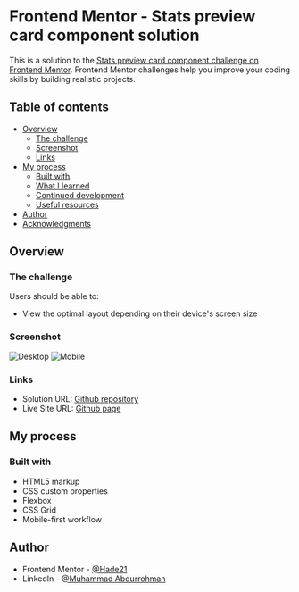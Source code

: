 # Frontend Mentor - Stats preview card component solution

This is a solution to the [Stats preview card component challenge on Frontend Mentor](https://www.frontendmentor.io/challenges/stats-preview-card-component-8JqbgoU62). Frontend Mentor challenges help you improve your coding skills by building realistic projects. 

## Table of contents

- [Overview](#overview)
  - [The challenge](#the-challenge)
  - [Screenshot](#screenshot)
  - [Links](#links)
- [My process](#my-process)
  - [Built with](#built-with)
  - [What I learned](#what-i-learned)
  - [Continued development](#continued-development)
  - [Useful resources](#useful-resources)
- [Author](#author)
- [Acknowledgments](#acknowledgments)


## Overview

### The challenge

Users should be able to:

- View the optimal layout depending on their device's screen size

### Screenshot

![Desktop](./imges/Screenshot-desktop.png)
![Mobile](./imges/Screenshot-mobile.png)

### Links

- Solution URL: [Github repository](https://github.com/Hade21/stats-preview-card-component)
- Live Site URL: [Github page](https://hade21.github.io/stats-preview-card-component/)

## My process

### Built with

- HTML5 markup
- CSS custom properties
- Flexbox
- CSS Grid
- Mobile-first workflow

## Author

- Frontend Mentor - [@Hade21](https://www.frontendmentor.io/profile/Hade21)
- LinkedIn - [@Muhammad Abdurrohman](https://www.linkedin.com/in/muhammad-a-589675141/)

